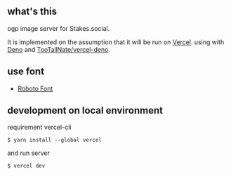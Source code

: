 ## what's this

ogp image server for Stakes.social.

It is implemented on the assumption that it will be run on [Vercel](https://vercel.com).
using with [Deno](https://deno.land/) and [TooTallNate/vercel-deno](https://github.com/TooTallNate/vercel-deno).

## use font

* [Roboto Font](https://fonts.google.com/specimen/Roboto)

## development on local environment

requirement vercel-cli

```
$ yarn install --global vercel
```

and run server

```
$ vercel dev
```

